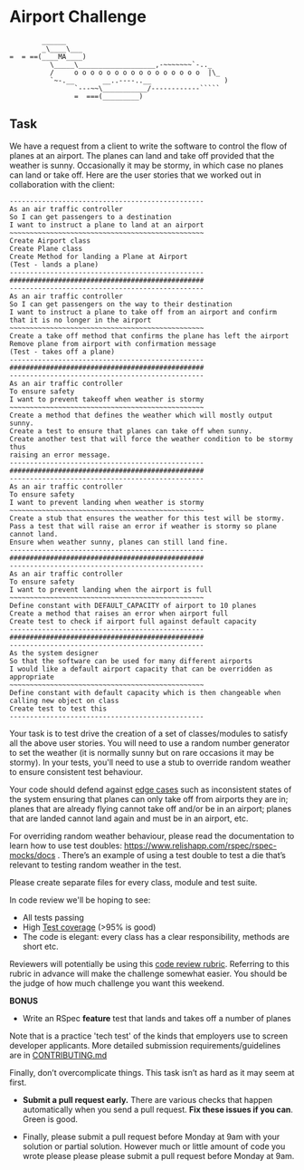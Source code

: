 Airport Challenge
=================

```
        ______
        _\____\___
=  = ==(____MA____)
          \_____\___________________,-~~~~~~~`-.._
          /     o o o o o o o o o o o o o o o o  |\_
          `~-.__       __..----..__                  )
                `---~~\___________/------------`````
                =  ===(_________)

```

Task
-----

We have a request from a client to write the software to control the flow of planes at an airport. The planes can land and take off provided that the weather is sunny. Occasionally it may be stormy, in which case no planes can land or take off.  Here are the user stories that we worked out in collaboration with the client:


```
------------------------------------------------
As an air traffic controller
So I can get passengers to a destination
I want to instruct a plane to land at an airport
~~~~~~~~~~~~~~~~~~~~~~~~~~~~~~~~~~~~~~~~~~~~~~~~
Create Airport class
Create Plane class
Create Method for landing a Plane at Airport
(Test - lands a plane)
------------------------------------------------
################################################
------------------------------------------------
As an air traffic controller
So I can get passengers on the way to their destination
I want to instruct a plane to take off from an airport and confirm that it is no longer in the airport
~~~~~~~~~~~~~~~~~~~~~~~~~~~~~~~~~~~~~~~~~~~~~~~~
Create a take off method that confirms the plane has left the airport
Remove plane from airport with confirmation message
(Test - takes off a plane)
------------------------------------------------
################################################
------------------------------------------------
As an air traffic controller
To ensure safety
I want to prevent takeoff when weather is stormy
~~~~~~~~~~~~~~~~~~~~~~~~~~~~~~~~~~~~~~~~~~~~~~~~
Create a method that defines the weather which will mostly output sunny.
Create a test to ensure that planes can take off when sunny.
Create another test that will force the weather condition to be stormy thus
raising an error message. 
------------------------------------------------
################################################
------------------------------------------------
As an air traffic controller
To ensure safety
I want to prevent landing when weather is stormy
~~~~~~~~~~~~~~~~~~~~~~~~~~~~~~~~~~~~~~~~~~~~~~~~
Create a stub that ensures the weather for this test will be stormy.
Pass a test that will raise an error if weather is stormy so plane cannot land.
Ensure when weather sunny, planes can still land fine.
------------------------------------------------
################################################
------------------------------------------------
As an air traffic controller
To ensure safety
I want to prevent landing when the airport is full
~~~~~~~~~~~~~~~~~~~~~~~~~~~~~~~~~~~~~~~~~~~~~~~~
Define constant with DEFAULT_CAPACITY of airport to 10 planes
Create a method that raises an error when airport full
Create test to check if airport full against default capacity
------------------------------------------------
################################################
------------------------------------------------
As the system designer
So that the software can be used for many different airports
I would like a default airport capacity that can be overridden as appropriate
~~~~~~~~~~~~~~~~~~~~~~~~~~~~~~~~~~~~~~~~~~~~~~~~
Define constant with default capacity which is then changeable when calling new object on class
Create test to test this
------------------------------------------------

```

Your task is to test drive the creation of a set of classes/modules to satisfy all the above user stories. You will need to use a random number generator to set the weather (it is normally sunny but on rare occasions it may be stormy). In your tests, you'll need to use a stub to override random weather to ensure consistent test behaviour.

Your code should defend against [edge cases](http://programmers.stackexchange.com/questions/125587/what-are-the-difference-between-an-edge-case-a-corner-case-a-base-case-and-a-b) such as inconsistent states of the system ensuring that planes can only take off from airports they are in; planes that are already flying cannot take off and/or be in an airport; planes that are landed cannot land again and must be in an airport, etc.

For overriding random weather behaviour, please read the documentation to learn how to use test doubles: https://www.relishapp.com/rspec/rspec-mocks/docs . There’s an example of using a test double to test a die that’s relevant to testing random weather in the test.

Please create separate files for every class, module and test suite.

In code review we'll be hoping to see:

* All tests passing
* High [Test coverage](https://github.com/makersacademy/course/blob/master/pills/test_coverage.md) (>95% is good)
* The code is elegant: every class has a clear responsibility, methods are short etc.

Reviewers will potentially be using this [code review rubric](docs/review.md).  Referring to this rubric in advance will make the challenge somewhat easier.  You should be the judge of how much challenge you want this weekend.

**BONUS**

* Write an RSpec **feature** test that lands and takes off a number of planes

Note that is a practice 'tech test' of the kinds that employers use to screen developer applicants.  More detailed submission requirements/guidelines are in [CONTRIBUTING.md](CONTRIBUTING.md)

Finally, don’t overcomplicate things. This task isn’t as hard as it may seem at first.

* **Submit a pull request early.**  There are various checks that happen automatically when you send a pull request.  **Fix these issues if you can**.  Green is good.

* Finally, please submit a pull request before Monday at 9am with your solution or partial solution.  However much or little amount of code you wrote please please please submit a pull request before Monday at 9am.
